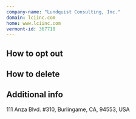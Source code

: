 ```yaml
---
company-name: "Lundquist Consulting, Inc."
domain: lciinc.com
home: www.lciinc.com
vermont-id: 367718
---
```

## How to opt out




## How to delete




## Additional info




111 Anza Blvd. #310, Burlingame, CA, 94553, USA













